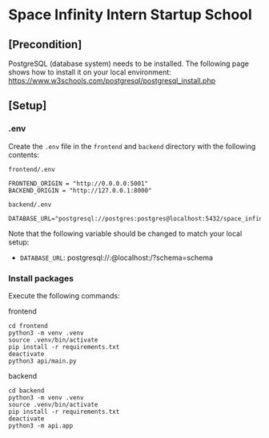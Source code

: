 # Space Infinity Intern Startup School

## [Precondition]
PostgreSQL (database system) needs to be installed. The following page shows how to install it on your local environment:
https://www.w3schools.com/postgresql/postgresql_install.php



## [Setup]
### .env

Create the `.env` file in the `frontend` and `backend` directory with the following contents:

`frontend/.env`
```
FRONTEND_ORIGIN = "http://0.0.0.0:5001"
BACKEND_ORIGIN = "http://127.0.0.1:8000"
```

`backend/.env`
```
DATABASE_URL="postgresql://postgres:postgres@localhost:5432/space_infinity_intern_startup_school"
```

Note that the following variable should be changed to match your local setup:
- `DATABASE_URL`: postgresql://<user>:<password>@localhost:<port>/<dbname>?schema=schema


### Install packages

Execute the following commands:

frontend
```
cd frontend
python3 -m venv .venv
source .venv/bin/activate
pip install -r requirements.txt
deactivate
python3 api/main.py
```

backend
```
cd backend
python3 -m venv .venv
source .venv/bin/activate
pip install -r requirements.txt
deactivate
python3 -m api.app
```
